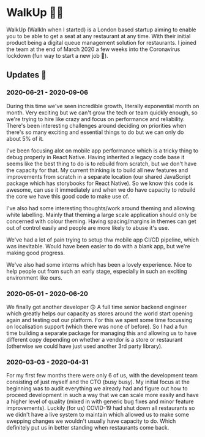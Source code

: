 # WalkUp 🚶‍♂️

WalkUp (WalkIn when I started) is a London based startup aiming to enable you to be able to get a seat at any restaurant at any time. With their initial product being a digital queue management solution for restaurants. I joined the team at the end of March 2020 a few weeks into the Coronavirus lockdown (fun way to start a new job 🥳).

## Updates 🔼

### 2020-06-21 - 2020-09-06

During this time we've seen incredible growth, literally exponential month on month. Very exciting but we can't grow the tech or team quickly enough, so we're trying to hire like crazy and focus on performance and reliability. There's been interesting challenges around deciding on priorities when there's so many exciting and essential things to do but we can only do about 5% of it.

I've been focusing alot on mobile app performance which is a tricky thing to debug properly in React Native. Having inherited a legacy code base it seems like the best thing to do is to rebuild from scratch, but we don't have the capacity for that. My current thinking is to build all new features and improvements from scratch in a separate location (our shared JavaScript package which has storybooks for React Native). So we know this code is awesome, can use it immediately and when we do have capacity to rebuild the core we have this good code to make use of.

I've also had some interesting thoughts/work around theming and allowing white labelling. Mainly that theming a large scale application should only be concerned with colour theming. Having spacing/margins in themes can get out of control easily and people are more likely to abuse it's use.

We've had a lot of pain trying to setup thw mobile app CI/CD pipeline, which was inevitable. Would have been easier to do with a blank app, but we're making good progress.

We've also had some interns which has been a lovely experience. Nice to help people out from such an early stage, especially in such an exciting environment like ours.

### 2020-05-01 - 2020-06-20

We finally got another developer 🙃 A full time senior backend engineer which greatly helps our capacity as stores around the world start opening again and testing out our platform. For this we spent some time focussing on localisation support (which there was none of before). So I had a fun time building a separate package for managing this and allowing us to have different copy depending on whether a vendor is a store or restaurant (otherwise we could have just used another 3rd party library).

### 2020-03-03 - 2020-04-31

For my first few months there were only 6 of us, with the development team consisting of just myself and the CTO (busy busy). My initial focus at the beginning was to audit everything we already had and figure out how to proceed development in such a way that we can scale more easily and have a higher level of quality (mixed in with generic bug fixes and minor feature improvements). Luckily (for us) COVID-19 had shut down all restaurants so we didn't have a live system to maintain which allowed us to make some swepping changes we wouldn't usually have capacity to do. Which definitely put us in better standing when restaurants come back.
